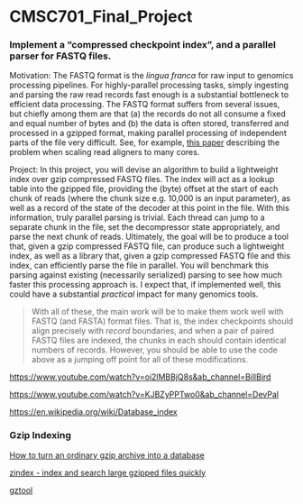 # CMSC701_Final_Project

### Implement a “compressed checkpoint index”, and a parallel parser for FASTQ files.

Motivation: The FASTQ format is the *lingua franca* for raw input to genomics processing pipelines.  For highly-parallel  processing tasks, simply ingesting and parsing the raw read records fast enough is a substantial bottleneck to efficient data processing.  The  FASTQ format suffers from several issues, but chiefly among them are  that (a) the records do not all consume a fixed and equal number of  bytes and (b) the data is often stored, transferred and processed in a  gzipped format, making parallel processing of independent parts of the  file very difficult.  See, for example, [this paper](https://academic.oup.com/bioinformatics/article/35/3/421/5055585) describing the problem when scaling read aligners to many cores.

Project: In this project, you will devise an algorithm to build a lightweight  index over gzip compressed FASTQ files.  The index will act as a lookup  table into the gzipped file, providing the (byte) offset at the start of each chunk of reads (where the chunk size e.g. 10,000 is an input  parameter), as well as a record of the state of the decoder at this  point in the file.  With this information, truly parallel parsing is  trivial.  Each thread can jump to a separate chunk in the file, set the  decompressor state appropriately, and parse the next chunk of reads.   Ultimately, the goal will be to produce a tool that, given a gzip  compressed FASTQ file, can produce such a lightweight index, as well as a library that, given a gzip compressed FASTQ file and this index, can  efficiently parse the file in parallel.  You will benchmark this parsing against existing (necessarily serialized) parsing to see how much  faster this processing approach is. I expect that, if implemented well,  this could have a substantial *practical* impact for many genomics tools.

> With all of these, the main work will be to make them work well with FASTQ (and FASTA) format files. That is, the index checkpoints should align precisely with *record* boundaries, and when a pair of paired FASTQ files are indexed, the chunks in each should contain identical numbers of records. However, you should be able to use the code above as a jumping off point for all of these modifications.

https://www.youtube.com/watch?v=oi2lMBBjQ8s&ab_channel=BillBird

https://www.youtube.com/watch?v=KJBZyPPTwo0&ab_channel=DevPal

https://en.wikipedia.org/wiki/Database_index

### Gzip Indexing

[How to turn an ordinary gzip archive into a database](https://rushter.com/blog/gzip-indexing/)

[zindex - index and search large gzipped files quickly](https://xania.org/201505/zindex-index-your-gzip-files)

[gztool](https://github.com/circulosmeos/gztool)
